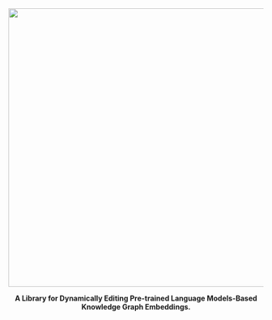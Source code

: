 <div align="center">
    <img src="https://github.com/zjunlp/PromptKG/blob/main/resources/deltakg_logo.png" width="550px">
    <p> <b>
        A Library for Dynamically Editing Pre-trained Language Models-Based Knowledge Graph Embeddings.</b>
    </p>
</div>
